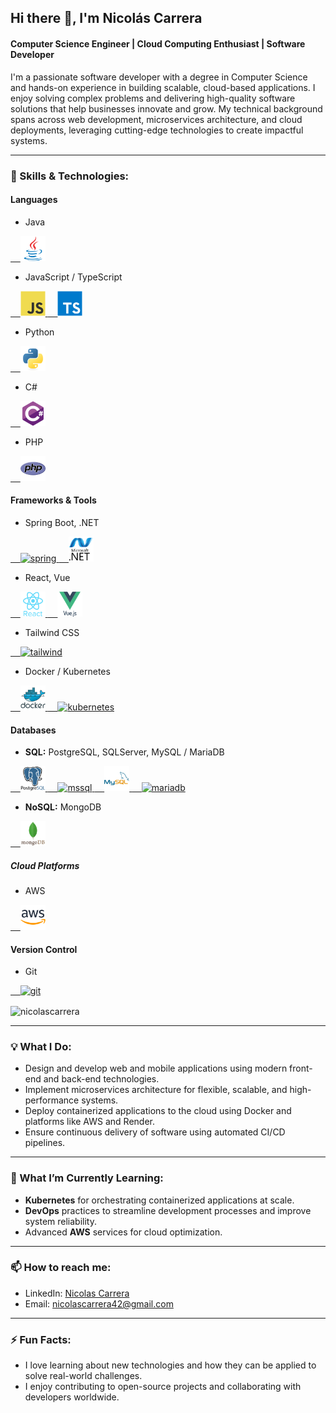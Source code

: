 ## Hi there 👋, I'm Nicolás Carrera

#### Computer Science Engineer | Cloud Computing Enthusiast | Software Developer

I'm a passionate software developer with a degree in Computer Science and hands-on experience in building scalable, cloud-based applications. I enjoy solving complex problems and delivering high-quality software solutions that help businesses innovate and grow. My technical background spans across web development, microservices architecture, and cloud deployments, leveraging cutting-edge technologies to create impactful systems.

---

### 🚀 Skills & Technologies:
#### Languages
- Java
<p align="left">
<!-- Java -->
<a href="https://www.java.com" target="_blank" rel="noreferrer">
    <img src="https://raw.githubusercontent.com/devicons/devicon/master/icons/java/java-original.svg" alt="java" width="40" height="40" />
</a>
</p>

- JavaScript / TypeScript
<p align="left">
<!-- JavaScript -->
<a href="https://developer.mozilla.org/en-US/docs/Web/JavaScript" target="_blank" rel="noreferrer">
    <img src="https://raw.githubusercontent.com/devicons/devicon/master/icons/javascript/javascript-original.svg" alt="javascript" width="40" height="40" />
</a>
<!-- TypeScript -->
<a href="https://www.typescriptlang.org/" target="_blank" rel="noreferrer">
    <img src="https://raw.githubusercontent.com/devicons/devicon/master/icons/typescript/typescript-original.svg"  alt="typescript" width="40" height="40" />
</a>
</p>

- Python
<p align="left">
<!-- Python -->
<a href="https://www.python.org" target="_blank" rel="noreferrer">
    <img src="https://raw.githubusercontent.com/devicons/devicon/master/icons/python/python-original.svg" alt="python" width="40" height="40" />
</a>
</p>

- C#
<p align="left">
<!-- C# -->
<a href="https://www.w3schools.com/cs/" target="_blank" rel="noreferrer">
    <img src="https://raw.githubusercontent.com/devicons/devicon/master/icons/csharp/csharp-original.svg" alt="csharp" width="40" height="40" />
</a>
</p>

- PHP
<p align="left">
<!-- PHP -->
<a href="https://www.php.net" target="_blank" rel="noreferrer">
    <img src="https://raw.githubusercontent.com/devicons/devicon/master/icons/php/php-original.svg" alt="php" width="40" height="40" />
</a>
</p>

#### Frameworks & Tools
- Spring Boot, .NET
<p align="left">
<!-- Spring Boot -->
<a href="https://spring.io/" target="_blank" rel="noreferrer">
    <img src="https://www.vectorlogo.zone/logos/springio/springio-icon.svg" alt="spring" width="40" height="40" />
</a>
<!-- .NET -->
<a href="https://dotnet.microsoft.com/" target="_blank" rel="noreferrer">
    <img src="https://raw.githubusercontent.com/devicons/devicon/master/icons/dot-net/dot-net-original-wordmark.svg" alt="dotnet" width="40" height="40" />
</a>
</p>

- React, Vue
<p align="left">
<!-- React -->
<a href="https://reactjs.org/" target="_blank" rel="noreferrer">
    <img src="https://raw.githubusercontent.com/devicons/devicon/master/icons/react/react-original-wordmark.svg" alt="react" width="40" height="40" />
</a>
<!-- Vue -->
<a href="https://vuejs.org/" target="_blank" rel="noreferrer">
    <img src="https://raw.githubusercontent.com/devicons/devicon/master/icons/vuejs/vuejs-original-wordmark.svg" alt="vuejs" width="40" height="40" />
</a>
</p>

- Tailwind CSS
<p align="left">
<!-- Tailwind css -->
<a href="https://tailwindcss.com/" target="_blank" rel="noreferrer">
    <img src="https://www.vectorlogo.zone/logos/tailwindcss/tailwindcss-icon.svg" alt="tailwind" width="40" height="40" />
</a>
</p>

- Docker / Kubernetes
<p align="left">
<!-- Docker -->
<a href="https://www.docker.com/" target="_blank" rel="noreferrer">
    <img src="https://raw.githubusercontent.com/devicons/devicon/master/icons/docker/docker-original-wordmark.svg" alt="docker" width="40" height="40" />
</a>
<!-- Kubernetes -->
<a href="https://kubernetes.io" target="_blank" rel="noreferrer">
    <img src="https://www.vectorlogo.zone/logos/kubernetes/kubernetes-icon.svg" alt="kubernetes" width="40" height="40" />
</a>
</p>

#### Databases
- **SQL:** PostgreSQL, SQLServer, MySQL / MariaDB
<p align="left">
<!-- PostgreSQL -->
<a href="https://www.postgresql.org" target="_blank" rel="noreferrer">
    <img src="https://raw.githubusercontent.com/devicons/devicon/master/icons/postgresql/postgresql-original-wordmark.svg" alt="postgresql" width="40" height="40" />
</a>
<!-- SQLServer -->
<a href="https://www.microsoft.com/en-us/sql-server" target="_blank" rel="noreferrer">
    <img src="https://www.svgrepo.com/show/303229/microsoft-sql-server-logo.svg" alt="mssql" width="40" height="40" />
</a>
<!-- MySQL -->
<a href="https://www.mysql.com/" target="_blank" rel="noreferrer">
    <img src="https://raw.githubusercontent.com/devicons/devicon/master/icons/mysql/mysql-original-wordmark.svg" alt="mysql" width="40" height="40" />
</a>
<!-- MariaDB -->
<a href="https://mariadb.org/" target="_blank" rel="noreferrer">
    <img src="https://www.vectorlogo.zone/logos/mariadb/mariadb-icon.svg" alt="mariadb" width="40" height="40" />
</a>
</p>

- **NoSQL:** MongoDB
<p align="left">
<!-- MongoDB -->
<a href="https://www.mongodb.com/" target="_blank" rel="noreferrer">
    <img src="https://raw.githubusercontent.com/devicons/devicon/master/icons/mongodb/mongodb-original-wordmark.svg"
        alt="mongodb" width="40" height="40" />
</a>
</p>

##### Cloud Platforms
- AWS
<p align="left">
<!-- AWS -->
<a href="https://aws.amazon.com" target="_blank" rel="noreferrer">
    <img src="https://raw.githubusercontent.com/devicons/devicon/master/icons/amazonwebservices/amazonwebservices-original-wordmark.svg" alt="aws" width="40" height="40" />
</a>
</p>

#### Version Control
- Git
<p align="left">
<!-- GIT -->
<a href="https://git-scm.com/" target="_blank" rel="noreferrer">
    <img src="https://www.vectorlogo.zone/logos/git-scm/git-scm-icon.svg" alt="git" width="40" height="40" />
</a>
</p>
<p><img align="center" src="https://github-readme-stats.vercel.app/api/top-langs?username=nicolascarrera&show_icons=true&locale=en&layout=compact" alt="nicolascarrera" /></p>

---

### 💡 What I Do:
- Design and develop web and mobile applications using modern front-end and back-end technologies.
- Implement microservices architecture for flexible, scalable, and high-performance systems.
- Deploy containerized applications to the cloud using Docker and platforms like AWS and Render.
- Ensure continuous delivery of software using automated CI/CD pipelines.

---

### 🌱 What I’m Currently Learning:
- **Kubernetes** for orchestrating containerized applications at scale.
- **DevOps** practices to streamline development processes and improve system reliability.
- Advanced **AWS** services for cloud optimization.

---

### 📫 How to reach me:
- LinkedIn: [Nicolas Carrera](https://www.linkedin.com/in/nicolas-carrera-chavez/)
- Email: [nicolascarrera42@gmail.com](nicolascarrera42@gmail.com)

---

### ⚡ Fun Facts:
- I love learning about new technologies and how they can be applied to solve real-world challenges.
- I enjoy contributing to open-source projects and collaborating with developers worldwide.
